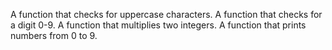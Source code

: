 A function that checks for uppercase characters.
A function that checks for a digit 0-9.
A function that multiplies two integers.
A function that prints numbers from 0 to 9.
